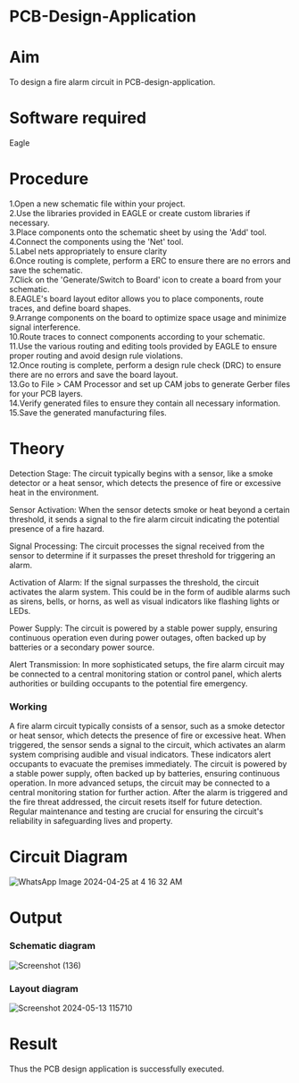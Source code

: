 # PCB-Design-Application
# Aim
To design a fire alarm circuit in PCB-design-application.

# Software required
Eagle

# Procedure
1.Open a new schematic file within your project.</br>
2.Use the libraries provided in EAGLE or create custom libraries if necessary.</br>
3.Place components onto the schematic sheet by using the 'Add' tool.</br>
4.Connect the components using the 'Net' tool.</br>
5.Label nets appropriately to ensure clarity</br>
6.Once routing is complete, perform a ERC to ensure there are no errors and save the schematic.</br>
7.Click on the 'Generate/Switch to Board' icon to create a board from your schematic.</br>
8.EAGLE's board layout editor allows you to place components, route traces, and define board shapes.</br>
9.Arrange components on the board to optimize space usage and minimize signal interference.</br>
10.Route traces to connect components according to your schematic.</br>
11.Use the various routing and editing tools provided by EAGLE to ensure proper routing and avoid design rule violations.</br>
12.Once routing is complete, perform a design rule check (DRC) to ensure there are no errors and save the board layout.</br>
13.Go to File > CAM Processor and set up CAM jobs to generate Gerber files for your PCB layers.</br>
14.Verify generated files to ensure they contain all necessary information.</br>
15.Save the generated manufacturing files.</br>

# Theory

Detection Stage: The circuit typically begins with a sensor, like a smoke detector or a heat sensor, which detects the presence of fire or excessive heat in the environment.

Sensor Activation: When the sensor detects smoke or heat beyond a certain threshold, it sends a signal to the fire alarm circuit indicating the potential presence of a fire hazard.

Signal Processing: The circuit processes the signal received from the sensor to determine if it surpasses the preset threshold for triggering an alarm.

Activation of Alarm: If the signal surpasses the threshold, the circuit activates the alarm system. This could be in the form of audible alarms such as sirens, bells, or horns, as well as visual indicators like flashing lights or LEDs.

Power Supply: The circuit is powered by a stable power supply, ensuring continuous operation even during power outages, often backed up by batteries or a secondary power source.

Alert Transmission: In more sophisticated setups, the fire alarm circuit may be connected to a central monitoring station or control panel, which alerts authorities or building occupants to the potential fire emergency.

### Working 

A fire alarm circuit typically consists of a sensor, such as a smoke detector or heat sensor, which detects the presence of fire or excessive heat. When triggered, the sensor sends a signal to the circuit, which activates an alarm system comprising audible and visual indicators. These indicators alert occupants to evacuate the premises immediately. The circuit is powered by a stable power supply, often backed up by batteries, ensuring continuous operation. In more advanced setups, the circuit may be connected to a central monitoring station for further action. After the alarm is triggered and the fire threat addressed, the circuit resets itself for future detection. Regular maintenance and testing are crucial for ensuring the circuit's reliability in safeguarding lives and property.

# Circuit Diagram

![WhatsApp Image 2024-04-25 at 4 16 32 AM](https://github.com/23005672/PCB-Design-Application/assets/138971519/67d37d32-6923-4028-ba8e-b0b48340a007)


# Output
### Schematic diagram
![Screenshot (136)](https://github.com/23005672/PCB-Design-Application/assets/138971519/743719b7-daaa-4562-a5d8-e4c6d384076f)

### Layout diagram
![Screenshot 2024-05-13 115710](https://github.com/23005672/PCB-Design-Application/assets/138971519/922241df-97eb-459c-b836-3192b94b3479)

# Result
Thus the PCB design application is successfully executed.
